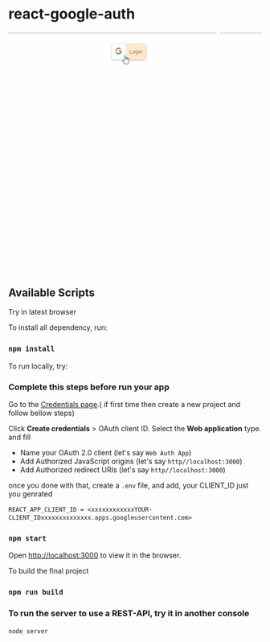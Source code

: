 # react-google-auth

<img src="public/auth-demo.gif">


## Available Scripts

Try in latest browser

To install all dependency, run:

### `npm install`

To run locally, try:

### Complete this steps before run your app

Go to the [Credentials page](https://console.cloud.google.com/apis/credentials).( if first time then create a new project and follow bellow steps)

Click **Create credentials** > OAuth client ID.
Select the **Web application** type. and fill 
 - Name your OAuth 2.0 client (let's say `Web Auth App`)
 - Add Authorized JavaScript origins (let's say `http//localhost:3000`)
 - Add Authorized redirect URIs (let's say `http//localhost:3000`)

once you done with that, create a `.env` file, and add, your CLIENT_ID just you genrated

```
REACT_APP_CLIENT_ID = <xxxxxxxxxxxxYOUR-CLIENT_IDxxxxxxxxxxxxxx.apps.googleusercontent.com>

```

### `npm start`

Open [http://localhost:3000](http://localhost:3000) to view it in the browser.


To build the final project

### `npm run build`


### To run the server to use a REST-API, try it in another console
 `node server`
